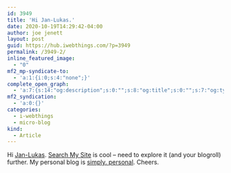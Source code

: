 ```yaml
---
id: 3949
title: 'Hi Jan-Lukas.'
date: 2020-10-19T14:29:42-04:00
author: joe jenett
layout: post
guid: https://hub.iwebthings.com/?p=3949
permalink: /3949-2/
inline_featured_image:
  - "0"
mf2_mp-syndicate-to:
  - 'a:1:{i:0;s:4:"none";}'
complete_open_graph:
  - 'a:7:{s:14:"og:description";s:0:"";s:8:"og:title";s:0:"";s:7:"og:type";s:0:"";s:12:"twitter:card";s:7:"summary";s:15:"twitter:creator";s:0:"";s:19:"twitter:description";s:0:"";s:8:"og:image";s:0:"";}'
mf2_syndication:
  - 'a:0:{}'
categories:
  - i-webthings
  - micro-blog
kind:
  - Article
---
```

Hi [Jan-Lukas](https://jlelse.blog/links/2020/10/searchmysite/). [Search My Site](https://searchmysite.net/ "Search My Site") is cool &#8211; need to explore it (and your blogroll) further. My personal blog is [simply. personal](https://simply.personal.jenett.org/ ""). Cheers.